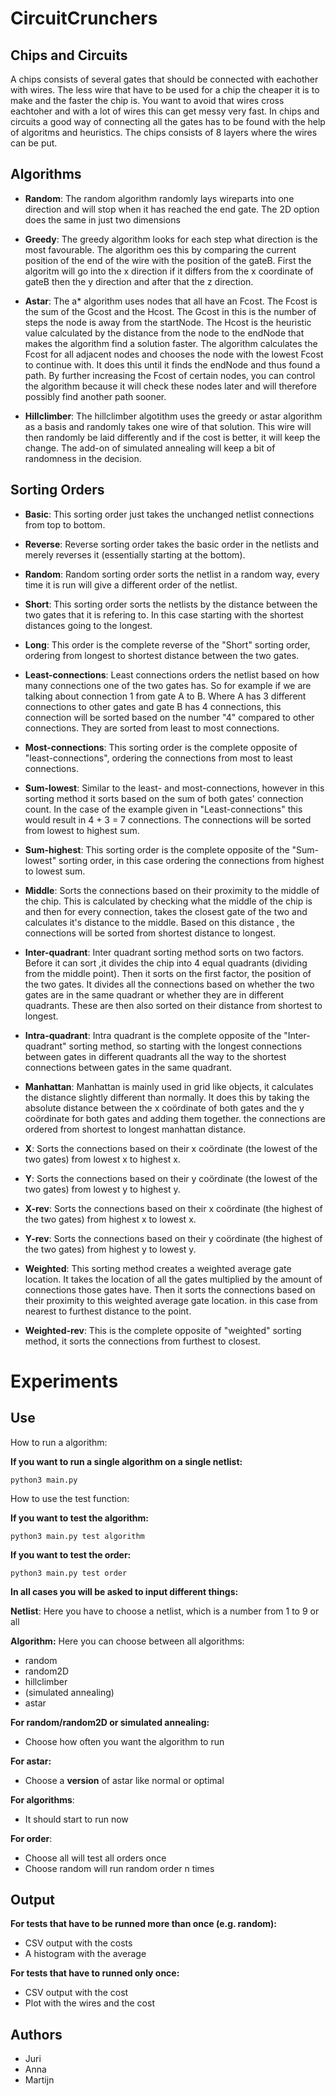 # CircuitCrunchers

## Chips and Circuits

A chips consists of several gates that should be connected with eachother with wires. The less wire that have to be 
used for a chip the cheaper it is to make and the faster the chip is. You want to avoid that wires cross eachtoher 
and with a lot of wires this can get messy very fast. In chips and circuits a good way of connecting all the gates 
has to be found with the help of algoritms and heuristics. The chips consists of 8 layers where the wires can be put. 

## Algorithms ##
- **Random**: The random algorithm randomly lays wireparts into one direction and will stop when it has reached the end gate. The 2D option does the same in just two dimensions

- **Greedy**: The greedy algorithm looks for each step what direction is the most favourable. The algorithm oes this by comparing the current position of the end of the wire with the position of the gateB. First the algoritm will go into the x direction if it differs from the x coordinate of gateB then the y direction and after that the z direction.


- **Astar**: The a* algorithm uses nodes that all have an Fcost. The Fcost is the sum of the Gcost and the Hcost. The Gcost in this is the number of steps the node is away from the startNode. The Hcost is the heuristic value calculated by the distance from the node to the endNode that makes the algorithm find a solution faster. The algorithm calculates the Fcost for all adjacent nodes and chooses the node with the lowest Fcost to continue with. It does this until it finds the endNode and thus found a path. By further increasing the Fcost of certain nodes, you can control the algorithm because it will check these nodes later and will therefore possibly find another path sooner.

- **Hillclimber**: The hillclimber algotithm uses the greedy or astar algorithm as a basis and randomly takes one wire of that solution. This wire will then randomly be laid differently and if the cost is better, it will keep the change. The add-on of simulated annealing will keep a bit of randomness in the decision.

## Sorting Orders ##
- **Basic**: This sorting order just takes the unchanged netlist connections from top to bottom.

- **Reverse**: Reverse sorting order takes the basic order in the netlists and merely reverses it (essentially starting at the bottom).

- **Random**: Random sorting order sorts the netlist in a random way, every time it is run will give a different order of the netlist.

- **Short**: This sorting order sorts the netlists by the distance between the two gates that it is refering to. In this case starting with the shortest distances going to the longest.

- **Long**: This order is the complete reverse of the "Short" sorting order, ordering from longest to shortest distance between the two gates.

- **Least-connections**: Least connections orders the netlist based on how many connections one of the two gates has. So for example if we are talking about connection 1 from gate A to B. Where A has 3 different connections to other gates and gate B has 4 connections, this connection will be sorted based on the number "4" compared to other connections. They are sorted from least to most connections.

- **Most-connections**: This sorting order is the complete opposite of "least-connections", ordering the connections from most to least connections.

- **Sum-lowest**: Similar to the least- and most-connections, however in this sorting method it sorts based on the sum of both gates' connection count. In the case of the example given in "Least-connections" this would result in 4 + 3 = 7 connections. The connections will be sorted from lowest to highest sum.

- **Sum-highest**: This sorting order is the complete opposite of the "Sum-lowest" sorting order, in this case ordering the connections from highest to lowest sum.

- **Middle**: Sorts the connections based on their proximity to the middle of the chip. This is calculated by checking what the middle of the chip is and then for every connection, takes the closest gate of the two and calculates it's distance to the middle. Based on this distance , the connections will be sorted from shortest distance to longest.

- **Inter-quadrant**: Inter quadrant sorting method sorts on two factors. Before it can sort ,it divides the chip into 4 equal quadrants (dividing from the middle point). Then it sorts on the first factor, the position of the two gates. It divides all the connections based on whether the two gates are in the same quadrant or whether they are in different quadrants. These are then also sorted on their distance from shortest to longest.

- **Intra-quadrant**: Intra quadrant is the complete opposite of the "Inter-quadrant" sorting method, so starting with the longest connections between gates in different quadrants all the way to the shortest connections between gates in the same quadrant.

- **Manhattan**: Manhattan is mainly used in grid like objects, it calculates the distance slightly different than normally. It does this by taking the absolute distance between the x coördinate of both gates and the y coördinate for both gates and adding them together. the connections are ordered from shortest to longest manhattan distance.

- **X**: Sorts the connections based on their x coördinate (the lowest of the two gates) from lowest x to highest x.

- **Y**: Sorts the connections based on their y coördinate (the lowest of the two gates) from lowest y to highest y.

- **X-rev**: Sorts the connections based on their x coördinate (the highest of the two gates) from highest x to lowest x.

- **Y-rev**: Sorts the connections based on their y coördinate (the highest of the two gates) from highest y to lowest y.

- **Weighted**: This sorting method creates a weighted average gate location. It takes the location of all the gates multiplied by the amount of connections those gates have. Then it sorts the connections based on their proximity to this weighted average gate location. in this case from nearest to furthest distance to the point.

- **Weighted-rev**: This is the complete opposite of "weighted" sorting method, it sorts the connections from furthest to closest.


# Experiments

## Use
How to run a algorithm:

**If you want to run a single algorithm on a single netlist:**

```shell
python3 main.py
```

How to use the test function:
 
**If you want to test the algorithm:**
```shell
python3 main.py test algorithm
```

**If you want to test the order:**
```shell
python3 main.py test order
```

**In all cases you will be asked to input different things:**

**Netlist**: Here you have to choose a netlist, which is a number from 1 to 9 or all

**Algorithm:** Here you can choose between all algorithms:

- random
- random2D
- hillclimber
- (simulated annealing)
- astar

**For random/random2D or simulated annealing:** 
- Choose how often you want the algorithm to run

**For astar:** 
- Choose a **version** of astar like normal or optimal

**For algorithms**:
- It should start to run now

**For order**:
- Choose all will test all orders once
- Choose random will run random order n times 


## Output
**For tests that have to be runned more than once (e.g. random):**

- CSV output with the costs
- A histogram with the average 

**For tests that have to runned only once:**

- CSV output with the cost 
- Plot with the wires and the cost

## Authors

- Juri
- Anna
- Martijn

